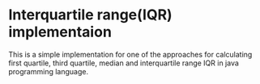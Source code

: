 # Interquartile range(IQR) implementaion 

This is a simple implementation for one of the approaches for calculating first quartile, third quartile, median and interquartile range IQR in java programming language.
